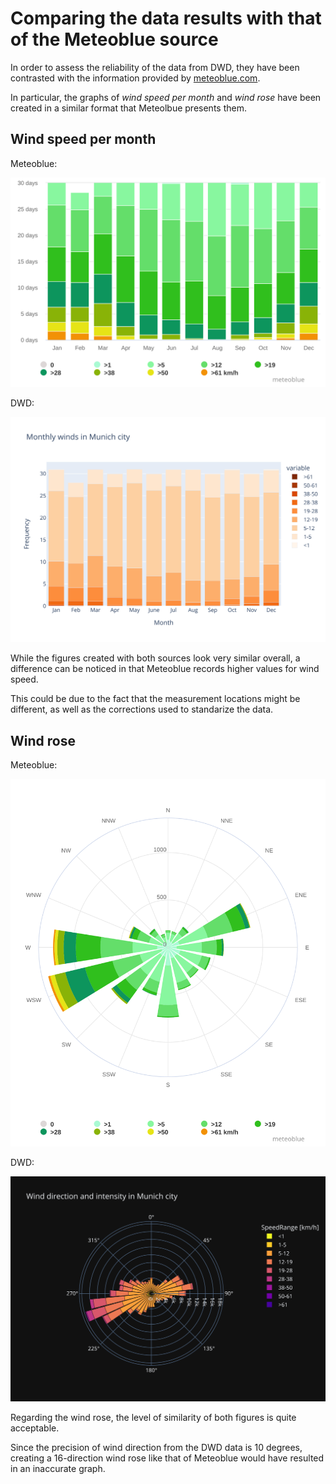 # Comparing the data results with that of the Meteoblue source

In order to assess the reliability of the data from DWD, they have been contrasted with the information provided by [meteoblue.com](https://www.meteoblue.com/en/weather/historyclimate/climatemodelled/munich_germany_2867714). 

In particular, the graphs of *wind speed per month* and *wind rose* have been created in a similar format that Meteolbue presents them. 

## Wind speed per month
Meteoblue:

![Meteoblue MonthWinds](https://github.com/DavidMayoral/TU-Munich-microclimate/blob/main/Relevant%20graphs/Comp%20Meteoblue/Meteoblue_MonthWinds.svg)

DWD:

![DWD MonthWinds](https://github.com/DavidMayoral/TU-Munich-microclimate/blob/main/Relevant%20graphs/Comp%20Meteoblue/MonthWinds_city.svg)

While the figures created with both sources look very similar overall, a difference can be noticed in that Meteoblue records higher values for wind speed.

This could be due to the fact that the measurement locations might be different, as well as the corrections used to standarize the data.

## Wind rose
Meteoblue:

![Meteoblue WindRose](https://github.com/DavidMayoral/TU-Munich-microclimate/blob/main/Relevant%20graphs/Comp%20Meteoblue/Meteoblue_WindRose.svg)

DWD:

![DWD WindRose](https://github.com/DavidMayoral/TU-Munich-microclimate/blob/main/Relevant%20graphs/Comp%20Meteoblue/WindRose_precise_city.svg)

Regarding the wind rose, the level of similarity of both figures is quite acceptable.

Since the precision of wind direction from the DWD data is 10 degrees, creating a 16-direction wind rose like that of Meteoblue would have resulted in an inaccurate graph.
